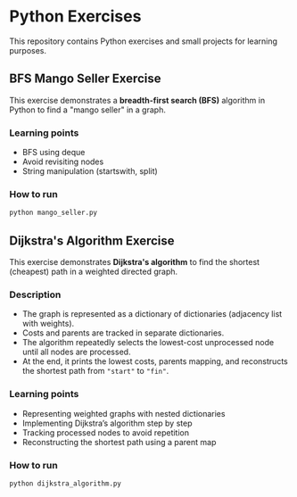# Python Exercises

This repository contains Python exercises and small projects for learning purposes.

## BFS Mango Seller Exercise

This exercise demonstrates a **breadth-first search (BFS)** algorithm in Python to find a "mango seller" in a graph.

### Learning points

- BFS using deque
- Avoid revisiting nodes
- String manipulation (startswith, split)

### How to run

```bash
python mango_seller.py 
```

## Dijkstra's Algorithm Exercise

This exercise demonstrates **Dijkstra's algorithm** to find the shortest (cheapest) path in a weighted directed graph.

### Description

- The graph is represented as a dictionary of dictionaries (adjacency list with weights).  
- Costs and parents are tracked in separate dictionaries.  
- The algorithm repeatedly selects the lowest-cost unprocessed node until all nodes are processed.  
- At the end, it prints the lowest costs, parents mapping, and reconstructs the shortest path from `"start"` to `"fin"`.


### Learning points

- Representing weighted graphs with nested dictionaries
- Implementing Dijkstra’s algorithm step by step
- Tracking processed nodes to avoid repetition
- Reconstructing the shortest path using a parent map

### How to run

```bash
python dijkstra_algorithm.py
```

